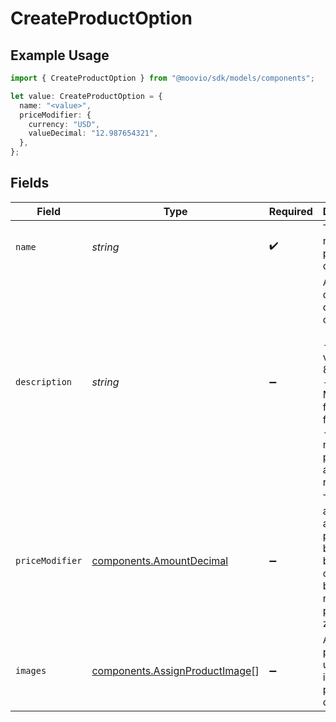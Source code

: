 # CreateProductOption

## Example Usage

```typescript
import { CreateProductOption } from "@moovio/sdk/models/components";

let value: CreateProductOption = {
  name: "<value>",
  priceModifier: {
    currency: "USD",
    valueDecimal: "12.987654321",
  },
};
```

## Fields

| Field                                                                                                                                             | Type                                                                                                                                              | Required                                                                                                                                          | Description                                                                                                                                       |
| ------------------------------------------------------------------------------------------------------------------------------------------------- | ------------------------------------------------------------------------------------------------------------------------------------------------- | ------------------------------------------------------------------------------------------------------------------------------------------------- | ------------------------------------------------------------------------------------------------------------------------------------------------- |
| `name`                                                                                                                                            | *string*                                                                                                                                          | :heavy_check_mark:                                                                                                                                | The display name of a product option.                                                                                                             |
| `description`                                                                                                                                     | *string*                                                                                                                                          | :heavy_minus_sign:                                                                                                                                | A detailed description of the option.<br/><br/>- Must be valid UTF-8 text<br/>- Supports Markdown for formatting<br/>- HTML is not permitted and will be rejected |
| `priceModifier`                                                                                                                                   | [components.AmountDecimal](../../models/components/amountdecimal.md)                                                                              | :heavy_minus_sign:                                                                                                                                | The adjustment applied to a product's base price by this option. Can be negative, positive, or zero.                                              |
| `images`                                                                                                                                          | [components.AssignProductImage](../../models/components/assignproductimage.md)[]                                                                  | :heavy_minus_sign:                                                                                                                                | Assign previously uploaded images to a product or option.                                                                                         |